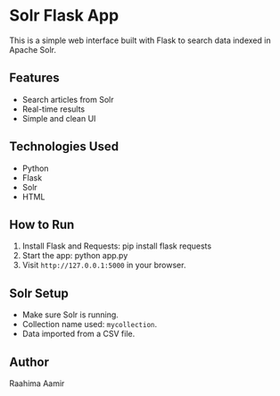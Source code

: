 # Solr Flask App

This is a simple web interface built with Flask to search data indexed in Apache Solr.

## Features
- Search articles from Solr
- Real-time results
- Simple and clean UI

## Technologies Used
- Python
- Flask
- Solr
- HTML

## How to Run
1. Install Flask and Requests:
pip install flask requests
2. Start the app:
python app.py
3. Visit `http://127.0.0.1:5000` in your browser.

## Solr Setup
- Make sure Solr is running.
- Collection name used: `mycollection`.
- Data imported from a CSV file.

## Author
Raahima Aamir

